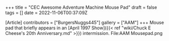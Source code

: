 +++
title = "CEC Awesome Adventure Machine Mouse Pad"
draft = false
tags = []
date = 2022-11-06T00:37:09Z

[Article]
contributors = ["BurgersNuggs445"]
gallery = ["AAM"]
+++
Mouse pad that briefly appears in an [April 1997 Show]({{< ref "wiki/Chuck E Cheese's 20th Anniversary.md" >}}) intermission.<gallery>
File:AAM Mousepad.png
</gallery>